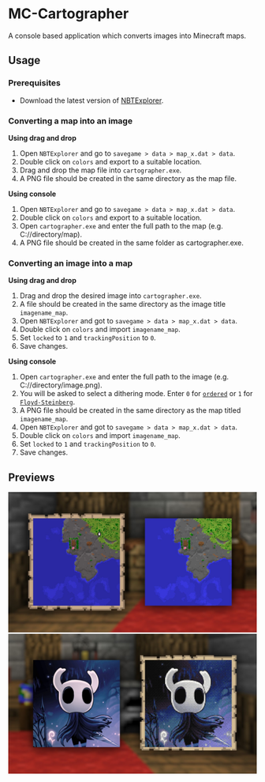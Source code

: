 # MC-Cartographer
A console based application which converts images into Minecraft maps.

## Usage
### Prerequisites
* Download the latest version of [NBTExplorer](https://github.com/jaquadro/NBTExplorer/releases/tag/v2.8.0-win).

### Converting a map into an image
**Using drag and drop**
1.  Open ```NBTExplorer``` and go to ```savegame > data > map_x.dat > data```.
2.  Double click on ```colors``` and export to a suitable location.
3.  Drag and drop the map file into ```cartographer.exe```.
4.  A PNG file should be created in the same directory as the map file.

**Using console**
1.  Open ```NBTExplorer``` and go to ```savegame > data > map_x.dat > data```.
2.  Double click on ```colors``` and export to a suitable location.
3.  Open ```cartographer.exe``` and enter the full path to the map (e.g. C://directory/map).
4.  A PNG file should be created in the same folder as cartographer.exe.

### Converting an image into a map
**Using drag and drop**
1.  Drag and drop the desired image into ```cartographer.exe```.
2.  A file should be created in the same directory as the image title ```imagename_map```.
3.  Open ```NBTExplorer``` and got to ```savegame > data > map_x.dat > data```.
4.  Double click on ```colors``` and import ```imagename_map```.
5.  Set ```locked``` to ```1``` and ```trackingPosition``` to ```0```.
6.  Save changes.

**Using console**
1.  Open ```cartographer.exe``` and enter the full path to the image (e.g. C://directory/image.png).
2.  You will be asked to select a dithering mode. Enter ```0``` for [```ordered```](https://en.wikipedia.org/wiki/Ordered_dithering) or ```1``` for [```Floyd-Steinberg```](https://en.wikipedia.org/wiki/Floyd%E2%80%93Steinberg_dithering).
3.  A PNG file should be created in the same directory as the map titled ```imagename_map```.
4.  Open ```NBTExplorer``` and got to ```savegame > data > map_x.dat > data```.
5.  Double click on ```colors``` and import ```imagename_map```.
6.  Set ```locked``` to ```1``` and ```trackingPosition``` to ```0```.
7.  Save changes.

## Previews
![Preview_01](/assets/preview_01.jpg "Converting a Map into an Image")   
![Preview_02](/assets/preview_02.jpg "Converting an Image into a Map")  

